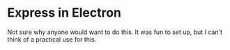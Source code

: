 # Express in Electron

Not sure why anyone would want to do this. It was fun to set up, but I can't think of a practical use for this.
